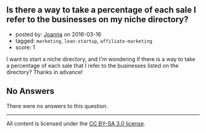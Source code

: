 ## Is there a way to take a percentage of each sale I refer to the businesses on my niche directory?

- posted by: [Joanna](https://stackexchange.com/users/8057634/joanna) on 2016-03-16
- tagged: `marketing`, `lean-startup`, `affiliate-marketing`
- score: 1

I want to start a niche directory, and I'm wondering if there is a way to take a percentage of each sale that I refer to the businesses listed on the directory? Thanks in advance!

## No Answers

There were no answers to this question.


---

All content is licensed under the [CC BY-SA 3.0 license](https://creativecommons.org/licenses/by-sa/3.0/).
